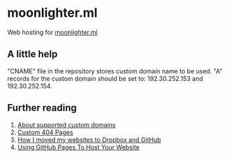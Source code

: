 # moonlighter.ml
Web hosting for [moonlighter.ml](http://moonlighter.ml/)

## A little help
"CNAME" file in the repository stores custom domain name to be used. "A" records for the custom domain should be set to: 192.30.252.153 and 192.30.252.154.

## Further reading
1. [About supported custom domains](https://help.github.com/articles/about-supported-custom-domains/)
2. [Custom 404 Pages](https://help.github.com/articles/custom-404-pages/)
3. [How I moved my websites to Dropbox and GitHub](http://alexcican.com/post/guide-hosting-website-dropbox-github/)
4. [Using GitHub Pages To Host Your Website](http://blog.teamtreehouse.com/using-github-pages-to-host-your-website)
